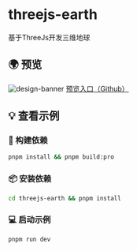 # threejs-earth
基于ThreeJs开发三维地球

 ## 🌍 预览

![design-banner](https://raw.githubusercontent.com/LiamWu50/threejs-earth/main/public/design-banner.png)
[预览入口（Github）](https://liamwu50.github.io/threejs-earth/#/)

## 💡 查看示例

### 🔨 构建依赖

```bash
pnpm install && pnpm build:pro
```

### 📦 安装依赖

```bash
cd threejs-earth && pnpm install
```

### 💻 启动示例

```bash
pnpm run dev
```